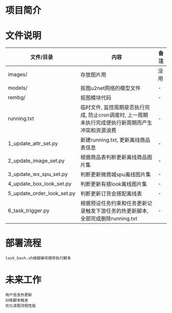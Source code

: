 # 项目简介
    
# 文件说明
| 文件/目录 | 内容 | 备注 |
| ------- | --- | ---- |
| images/ | 存放图片用 | 没用 |
| models/ | 抠图u2net网络的模型文件 | - |
| rembg/ | 抠图模块代码 | - |
| running.txt | 临时文件, 监控周期是否执行完成, 防止cron调度时, 上一周期未执行完成便执行新周期而产生冲突和资源浪费 | - |
| 1_update_attr_set.py | 新建running.txt, 更新离线商品表信息 | - |
| 2_update_image_set.py | 根据商品表判断更新离线商品图片集 | - |
| 3_update_wx_spu_set.py | 判断更新微商城spu离线图片集 | - |
| 4_update_box_look_set.py | 判断更新有搭look离线图片集 | - |
| 5_update_order_look_set.py | 判断更新订货会搭配离线表 | - |
| 6_task_trigger.py | 根据预设任务约束和任务更新记录触发下游任务的热更新脚本, 全部完成删除running.txt | - |
# 部署流程
    task_bash.sh根据编号顺序执行脚本 
# 未来工作
    用户信息热更新
    训练脚本触发
    优化读图流程性能